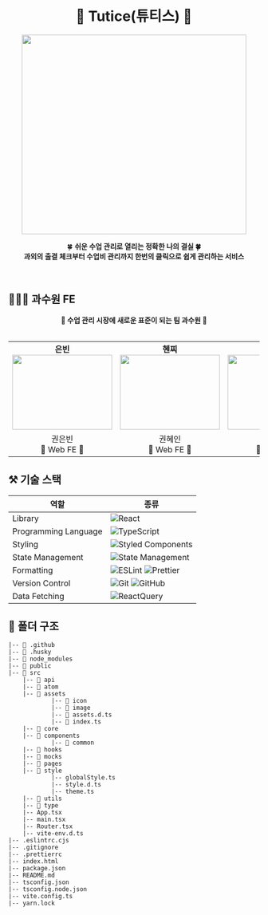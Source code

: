 <div align='center'>

# 🌳 Tutice(튜티스) 🌳

<img width="450" height="400" src="https://github.com/Gwasuwon-shot/Tutice_Client/assets/100409061/d9ba9eb3-fbbc-4e11-9ebc-59ea2ec19f56"/>

🍀 <b> 쉬운 수업 관리로 열리는 정확한 나의 결실 🍀 <br/>
과외의 출결 체크부터 수업비 관리까지 한번의 클릭으로 쉽게 관리하는 서비스</b> <br />

<br/>

</div>

<div >

## 🙋🏻‍♀️ 과수원 FE

<div align='center'>
<b> 🌲 수업 관리 시장에 새로운 표준이 되는  팀 과수원 🌲 </b>
</div>
<br/>
<table align="center">
    <tr align="center">
        <td style="min-width: 150px; height: 150px">
              <b>은빈</b>
              <br/>
            <a href="https://github.com/eunbeann">
              <img style="height: 150px;" src="https://github.com/Gwasuwon-shot/Tutice_Client/assets/100409061/fca3c55e-103b-4174-bb83-8da2df34080b" width="200">
            </a>
        </td>
        <td style="min-width: 150px; height: 150px" background-color="white">
              <b>혠찌</b>
              <br/>
            <a href="https://github.com/hae2ni">
              <img style="height: 150px;" src="https://i.pinimg.com/236x/c7/fa/c8/c7fac8a40e58093ba9388f329ad6b08f.jpg" height='150' width="200">
            </a> 
        </td>
        <td style="min-width: 150px;">
              <b>성경</b>
               <br />
            <a href="https://github.com/pinktopaz">
              <img style="height: 150px;" src="https://github.com/Gwasuwon-shot/Tutice_Client/assets/100409061/9112d132-1095-40bd-9bbb-4e164ae07f81" width="200" >    
            </a>
        </td>
        <td style="min-width: 150px;" background-color="white">
              <b>희정</b>
               <br />
            <a href="https://github.com/parkheeddong">
              <img style="height: 150px;" src="https://github.com/Gwasuwon-shot/Tutice_Client/assets/100409061/e10c6506-d8b0-417e-ad88-e9d08b936cac" width="200" >
            </a> 
        </td>
        <td style="min-width: 150px; " background-color="white">
              <b>지수</b>
               <br />
            <a href="https://github.com/seojisoosoo">
              <img style="height: 150px;" src="https://github.com/Gwasuwon-shot/Tutice_Client/assets/100409061/54d3fcc8-b177-4dcf-aa7d-9edd6de2fb52" width="200">
            </a> 
        </td>
    </tr>
    <tr align="center">
        <td>
            권은빈 <br/>
           🍅 Web FE 🍅
      </td>
        <td>
            권혜인 <br />
           🍌 Web FE 🍌
        </td>
        <td>
            류성경 <br />
           🍒 Web FE 🍒
        </td>
        <td>
            박희정 <br />
           🥝 Web FE 🥝
        </td>
        <td>
            서지수 <br />
           🍑 Web FE 🍑
        </td>
    </tr>
</table>
</aside>

## ⚒️ 기술 스택

<div align="center">

| 역할                 | 종류                                                                                                                                                                                                              |
| -------------------- | ----------------------------------------------------------------------------------------------------------------------------------------------------------------------------------------------------------------- |
| Library              | ![React](https://img.shields.io/badge/React-61DAFB?style=for-the-badge&logo=React&logoColor=black)                                                                                                                |
| Programming Language | ![TypeScript](https://img.shields.io/badge/TypeScript-3178C6.svg?style=for-the-badge&logo=TypeScript&logoColor=white)                                                                                             |
| Styling              | ![Styled Components](https://img.shields.io/badge/styled--components-DB7093?style=for-the-badge&logo=styled-components&logoColor=white)                                                                           |
| State Management     | ![State Management](https://img.shields.io/badge/recoil-f26b00?style=for-the-badge&logo=Recoil)                                                                                                                   |
| Formatting           | ![ESLint](https://img.shields.io/badge/ESLint-4B3263?style=for-the-badge&logo=eslint&logoColor=white) ![Prettier](https://img.shields.io/badge/Prettier-F7B93E?style=for-the-badge&logo=prettier&logoColor=white) |
| Version Control      | ![Git](https://img.shields.io/badge/git-%23F05033.svg?style=for-the-badge&logo=git&logoColor=white) ![GitHub](https://img.shields.io/badge/github-%23121011.svg?style=for-the-badge&logo=github&logoColor=white)  |
| Data Fetching        | <img  alt="ReactQuery" src="https://img.shields.io/badge/reactquery-E34F26?style=for-the-badge&logo=reactquery&logoColor=white">                                                                                  |

</div>

## 📁 폴더 구조

```
|-- 📁 .github
|-- 📁 .husky
|-- 📁 node_modules
|-- 📁 public
|-- 📁 src
	|-- 📁 api
	|-- 📁 atom
	|-- 📁 assets
			|-- 📁 icon
			|-- 📁 image
			|-- 📁 assets.d.ts
			|-- 📁 index.ts
	|-- 📁 core
	|-- 📁 components
			|-- 📁 common
	|-- 📁 hooks
	|-- 📁 mocks
	|-- 📁 pages
	|-- 📁 style
			|-- globalStyle.ts
			|-- style.d.ts
			|-- theme.ts
	|-- 📁 utils
	|-- 📁 type
	|-- App.tsx
	|-- main.tsx
	|-- Router.tsx
	|-- vite-env.d.ts
|-- .eslintrc.cjs
|-- .gitignore
|-- .prettierrc
|-- index.html
|-- package.json
|-- README.md
|-- tsconfig.json
|-- tsconfig.node.json
|-- vite.config.ts
|-- yarn.lock
```
